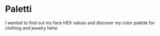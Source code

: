 # Paletti

I wanted to find out my face HEX values and discover my color palette for clothing and jewelry hehe
